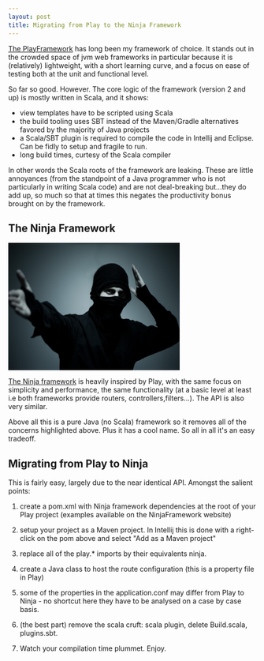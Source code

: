 ```yaml
---
layout: post
title: Migrating from Play to the Ninja Framework
---
```



[The PlayFramework](https://www.playframework.com/) has long been my framework of choice. It stands out in the crowded space of jvm web frameworks in particular because it is (relatively) lightweight, with a short learning curve, and a focus on ease of testing both at the unit and functional level.

So far so good. However. The core logic of the framework (version 2 and up) is mostly written in Scala, and it shows:

- view templates have to be scripted using Scala
- the build tooling uses SBT instead of the Maven/Gradle alternatives favored by the majority of Java projects
- a Scala/SBT plugin is required to compile the code in Intellij and Eclipse. Can be fidly to setup and fragile to run.
- long build times, curtesy of the Scala compiler

In other words the Scala roots of the framework are leaking. These are little annoyances (from the standpoint of a Java programmer who is not particularly in writing Scala code) and are not deal-breaking but...they do add up, so much so that at times this negates the productivity bonus brought on by the framework.


The Ninja Framework
-------------------

<a href=""><img src="/images/Ninja_The_Last_Thing_You_See.jpg" align="middle" height="258" width="348" ></a>


[The Ninja framework](www.ninjaframework.org/) is heavily inspired by Play, with the same focus on simplicity and performance, the same functionality (at a basic level at least i.e both frameworks provide routers, controllers,filters...). The API is also very similar. 

Above all this is a pure Java (no Scala) framework so it removes all of the concerns highlighted above. Plus it has a cool name. So all in all  it's an easy tradeoff.


Migrating from Play to Ninja 
----------------------------

This is fairly easy, largely due to the near identical API. Amongst the salient points:

1. create a pom.xml with Ninja framework dependencies at the root of your Play project (examples available on the NinjaFramework website)

2. setup your project as a Maven project. In Intellij this is done with a right-click on the pom above and select "Add as a Maven project"

3. replace all of the play.* imports by their equivalents ninja.

4. create a Java class to host the route configuration (this is a property file in Play)

5. some of the properties in the application.conf may differ from Play to Ninja - no shortcut here they have to be analysed on a case by case basis.

6. (the best part) remove the scala cruft: scala plugin, delete Build.scala, plugins.sbt. 

7. Watch your compilation time plummet. Enjoy.


